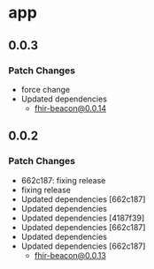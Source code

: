 # app

## 0.0.3

### Patch Changes

- force change
- Updated dependencies
    - fhir-beacon@0.0.14

## 0.0.2

### Patch Changes

- 662c187: fixing release
- fixing release
- Updated dependencies [662c187]
- Updated dependencies
- Updated dependencies [4187f39]
- Updated dependencies [662c187]
- Updated dependencies
- Updated dependencies [662c187]
    - fhir-beacon@0.0.13
